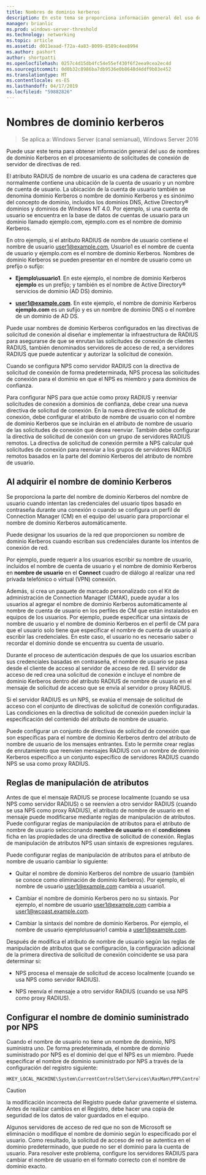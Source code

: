```yaml
---
title: Nombres de dominio kerberos
description: En este tema se proporciona información general del uso de nombres de dominio Kerberos en la solicitud de conexión de servidor de directivas de red de procesamiento en Windows Server 2016.
manager: brianlic
ms.prod: windows-server-threshold
ms.technology: networking
ms.topic: article
ms.assetid: d011eaad-f72a-4a83-8099-8589c4ee8994
ms.author: pashort
author: shortpatti
ms.openlocfilehash: 0257c4d15db4fc54e55ef430f6f2eea9cea2ec4d
ms.sourcegitcommit: 0d0b32c8986ba7db9536e0b8648d4ddf9b03e452
ms.translationtype: MT
ms.contentlocale: es-ES
ms.lasthandoff: 04/17/2019
ms.locfileid: "59882826"
---
```

# <a name="realm-names"></a>Nombres de dominio kerberos

>Se aplica a: Windows Server (canal semianual), Windows Server 2016


Puede usar este tema para obtener información general del uso de nombres de dominio Kerberos en el procesamiento de solicitudes de conexión de servidor de directivas de red.

El atributo RADIUS de nombre de usuario es una cadena de caracteres que normalmente contiene una ubicación de la cuenta de usuario y un nombre de cuenta de usuario. La ubicación de la cuenta de usuario también se denomina dominio Kerberos o nombre de dominio Kerberos y es sinónimo del concepto de dominio, incluidos los dominios DNS, Active Directory® dominios y dominios de Windows NT 4.0. Por ejemplo, si una cuenta de usuario se encuentra en la base de datos de cuentas de usuario para un dominio llamado ejemplo.com, ejemplo.com es el nombre de dominio Kerberos.

En otro ejemplo, si el atributo RADIUS de nombre de usuario contiene el nombre de usuario user1@example.com, Usuario1 es el nombre de cuenta de usuario y ejemplo.com es el nombre de dominio Kerberos. Nombres de dominio Kerberos se pueden presentar en el nombre de usuario como un prefijo o sufijo:

- **Ejemplo\usuario1**. En este ejemplo, el nombre de dominio Kerberos **ejemplo** es un prefijo; y también es el nombre de Active Directory&reg; servicios de dominio \(AD DS\) dominio.

- **user1@example.com**. En este ejemplo, el nombre de dominio Kerberos **ejemplo.com** es un sufijo y es un nombre de dominio DNS o el nombre de un dominio de AD DS.

Puede usar nombres de dominio Kerberos configurados en las directivas de solicitud de conexión al diseñar e implementar la infraestructura de RADIUS para asegurarse de que se enrutan las solicitudes de conexión de clientes RADIUS, también denominados servidores de acceso de red, a servidores RADIUS que puede autenticar y autorizar la solicitud de conexión.

Cuando se configura NPS como servidor RADIUS con la directiva de solicitud de conexión de forma predeterminada, NPS procesa las solicitudes de conexión para el dominio en que el NPS es miembro y para dominios de confianza.

Para configurar NPS para que actúe como proxy RADIUS y reenviar solicitudes de conexión a dominios de confianza, debe crear una nueva directiva de solicitud de conexión. En la nueva directiva de solicitud de conexión, debe configurar el atributo de nombre de usuario con el nombre de dominio Kerberos que se incluirán en el atributo de nombre de usuario de las solicitudes de conexión que desea reenviar. También debe configurar la directiva de solicitud de conexión con un grupo de servidores RADIUS remotos. La directiva de solicitud de conexión permite a NPS calcular qué solicitudes de conexión para reenviar a los grupos de servidores RADIUS remotos basados en la parte del dominio Kerberos del atributo de nombre de usuario.

## <a name="acquiring-the-realm-name"></a>Al adquirir el nombre de dominio Kerberos

Se proporciona la parte del nombre de dominio Kerberos del nombre de usuario cuando intentan las credenciales del usuario tipos basado en contraseña durante una conexión o cuando se configura un perfil de Connection Manager (CM) en el equipo del usuario para proporcionar el nombre de dominio Kerberos automáticamente.

Puede designar los usuarios de la red que proporcionen su nombre de dominio Kerberos cuando escriban sus credenciales durante los intentos de conexión de red.

Por ejemplo, puede requerir a los usuarios escribir su nombre de usuario, incluidos el nombre de cuenta de usuario y el nombre de dominio Kerberos en **nombre de usuario** en el **Connect** cuadro de diálogo al realizar una red privada telefónico o virtual (VPN) conexión.

Además, si crea un paquete de marcado personalizado con el Kit de administración de Connection Manager (CMAK), puede ayudar a los usuarios al agregar el nombre de dominio Kerberos automáticamente al nombre de cuenta de usuario en los perfiles de CM que están instalados en equipos de los usuarios. Por ejemplo, puede especificar una sintaxis de nombre de usuario y el nombre de dominio Kerberos en el perfil de CM para que el usuario solo tiene que especificar el nombre de cuenta de usuario al escribir las credenciales. En este caso, el usuario no es necesario saber o recordar el dominio donde se encuentra su cuenta de usuario.

Durante el proceso de autenticación después de que los usuarios escriban sus credenciales basadas en contraseña, el nombre de usuario se pasa desde el cliente de acceso al servidor de acceso de red. El servidor de acceso de red crea una solicitud de conexión e incluye el nombre de dominio Kerberos dentro del atributo RADIUS de nombre de usuario en el mensaje de solicitud de acceso que se envía al servidor o proxy RADIUS.

Si el servidor RADIUS es un NPS, se evalúa el mensaje de solicitud de acceso con el conjunto de directivas de solicitud de conexión configuradas. Las condiciones en la directiva de solicitud de conexión pueden incluir la especificación del contenido del atributo de nombre de usuario.

Puede configurar un conjunto de directivas de solicitud de conexión que son específicas para el nombre de dominio Kerberos dentro del atributo de nombre de usuario de los mensajes entrantes. Esto le permite crear reglas de enrutamiento que reenvíen mensajes RADIUS con un nombre de dominio Kerberos específico a un conjunto específico de servidores RADIUS cuando NPS se usa como proxy RADIUS.

## <a name="attribute-manipulation-rules"></a>Reglas de manipulación de atributos

Antes de que el mensaje RADIUS se procese localmente (cuando se usa NPS como servidor RADIUS) o se reenvíen a otro servidor RADIUS (cuando se usa NPS como proxy RADIUS), el atributo de nombre de usuario en el mensaje puede modificarse mediante reglas de manipulación de atributos. Puede configurar reglas de manipulación de atributos para el atributo de nombre de usuario seleccionando **nombre de usuario** en el **condiciones** ficha en las propiedades de una directiva de solicitud de conexión. Reglas de manipulación de atributos NPS usan sintaxis de expresiones regulares.

Puede configurar reglas de manipulación de atributos para el atributo de nombre de usuario cambiar lo siguiente:

- Quitar el nombre de dominio Kerberos del nombre de usuario \(también se conoce como eliminación de dominio Kerberos\). Por ejemplo, el nombre de usuario user1@example.com cambia a usuario1.

- Cambiar el nombre de dominio Kerberos pero no su sintaxis. Por ejemplo, el nombre de usuario user1@example.com cambia a user1@wcoast.example.com.

- Cambiar la sintaxis del nombre de dominio Kerberos. Por ejemplo, el nombre de usuario ejemplo\usuario1 cambia a user1@example.com.

Después de modifica el atributo de nombre de usuario según las reglas de manipulación de atributos que se configuración, la configuración adicional de la primera directiva de solicitud de conexión coincidente se usa para determinar si:

- NPS procesa el mensaje de solicitud de acceso localmente (cuando se usa NPS como servidor RADIUS).

- NPS reenvía el mensaje a otro servidor RADIUS (cuando se usa NPS como proxy RADIUS).

## <a name="configuring-the-nps-supplied-domain-name"></a>Configurar el nombre de dominio suministrado por NPS

Cuando el nombre de usuario no tiene un nombre de dominio, NPS suministra uno. De forma predeterminada, el nombre de dominio suministrado por NPS es el dominio del que el NPS es un miembro. Puede especificar el nombre de dominio suministrado por NPS a través de la configuración del registro siguiente:

    
    HKEY_LOCAL_MACHINE\System\CurrentControlSet\Services\RasMan\PPP\ControlProtocols\BuiltIn\DefaultDomain
    

>[!CAUTION]
>la modificación incorrecta del Registro puede dañar gravemente el sistema. Antes de realizar cambios en el Registro, debe hacer una copia de seguridad de los datos de valor guardados en el equipo.

Algunos servidores de acceso de red que no son de Microsoft se eliminación o modifique el nombre de dominio según lo especificado por el usuario. Como resultado, la solicitud de acceso de red se autentica en el dominio predeterminado, que puede no ser el dominio para la cuenta de usuario. Para resolver este problema, configure los servidores RADIUS para cambiar el nombre de usuario en el formato correcto con el nombre de dominio exacto.
